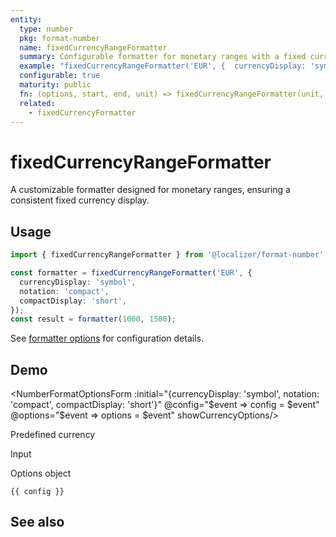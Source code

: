 ```yaml
---
entity:
  type: number
  pkg: format-number
  name: fixedCurrencyRangeFormatter
  summary: Configurable formatter for monetary ranges with a fixed currency.
  example: "fixedCurrencyRangeFormatter('EUR', {  currencyDisplay: 'symbol',  notation: 'compact',  compactDisplay: 'short'})(1000, 1500)"
  configurable: true
  maturity: public
  fn: (options, start, end, unit) => fixedCurrencyRangeFormatter(unit, options)(start, end)
  related:
    - fixedCurrencyFormatter
---
```


# fixedCurrencyRangeFormatter <Package name="format-number"/>

A customizable formatter designed for monetary ranges, ensuring a consistent fixed currency display.

## Usage

```typescript twoslash
import { fixedCurrencyRangeFormatter } from '@localizer/format-number';

const formatter = fixedCurrencyRangeFormatter('EUR', {
  currencyDisplay: 'symbol',
  notation: 'compact',
  compactDisplay: 'short',
});
const result = formatter(1000, 1500);
```

See [formatter options](./options/index.md) for configuration details.

## Demo

<script setup>
  import { ref } from 'vue';
  import { NFormItem } from 'naive-ui/es/form';
  import { NInputNumber } from 'naive-ui/es/input-number';
  import { NSelect } from 'naive-ui/es/select';
  import { NDivider } from 'naive-ui/es/divider';
  import NumberFormatOptionsForm from './NumberFormatOptionsForm.vue';
  import { currencyName } from '@localizer/format';

  const start = ref(1000);
  const end = ref(1500);
  const config = ref();
  const options = ref({});

  const unit = ref('EUR');

  const unitOptions = Intl.supportedValuesOf('currency').map(currency => ({label: `${currency} - ${currencyName(currency).localize('en-US')}`, value: currency}));

</script>

<EntityDemo :args="[options, start, end, unit]">

<NumberFormatOptionsForm :initial="{currencyDisplay: 'symbol', notation: 'compact', compactDisplay: 'short'}" @config="$event => config = $event" @options="$event => options = $event" showCurrencyOptions/>

<NDivider title-placement="left">Predefined currency</NDivider>
<NFormItem label="Currency"><NSelect filterable v-model:value="unit" :options="unitOptions"/></NFormItem>

<NDivider title-placement="left">Input</NDivider>
<NFormItem label="Range start"><NInputNumber clearable v-model:value="start" /></NFormItem>
<NFormItem label="Range end"><NInputNumber clearable v-model:value="end" /></NFormItem>

<NDivider title-placement="left">Options object</NDivider>

```-vue
{{ config }}
```

</EntityDemo>

## See also

<Entities />
